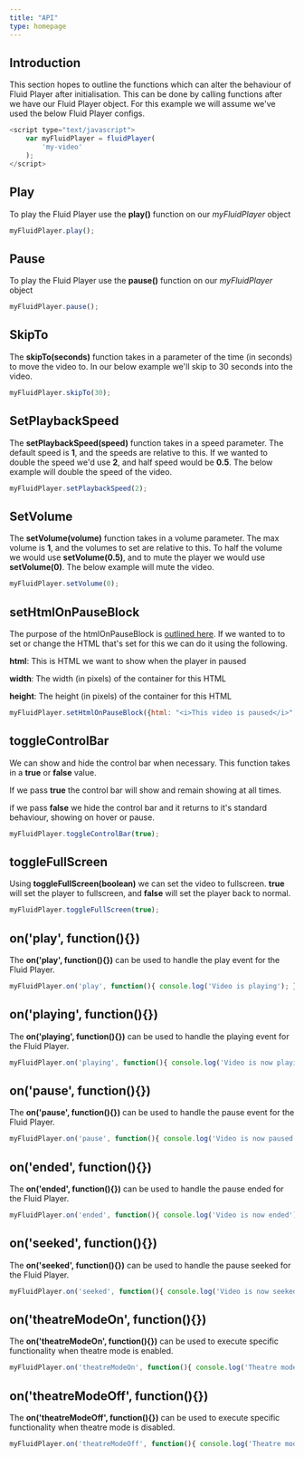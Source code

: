 ```yaml
---
title: "API"
type: homepage
---
```

## Introduction

This section hopes to outline the functions which can alter the behaviour of Fluid Player after initialisation. 
This can be done by calling functions after we have our Fluid Player object. 
For this example we will assume we've used the below Fluid Player configs.

```javascript
<script type="text/javascript">
    var myFluidPlayer = fluidPlayer(
        'my-video'
    );
</script>
``` 

## Play
To play the Fluid Player use the **play()** function on our _myFluidPlayer_ object

```javascript
myFluidPlayer.play();
```

## Pause
To play the Fluid Player use the **pause()** function on our _myFluidPlayer_ object

```javascript
myFluidPlayer.pause();
```

## SkipTo
The **skipTo(seconds)** function takes in a parameter of the time (in seconds) to move the video to. In our below example we'll skip to 30 seconds into the video.
 
```javascript
myFluidPlayer.skipTo(30);
```

## SetPlaybackSpeed
The **setPlaybackSpeed(speed)** function takes in a speed parameter. The default speed is **1**, and the speeds are relative to this.
If we wanted to double the speed we'd use **2**, and half speed would be **0.5**. The below example will double the speed of the video.
 
```javascript
myFluidPlayer.setPlaybackSpeed(2);
```

## SetVolume
The **setVolume(volume)** function takes in a volume parameter. The max volume is **1**, and the volumes to set are relative to this.
To half the volume we would use **setVolume(0.5)**, and to mute the player we would use **setVolume(0)**. 
The below example will mute the video.
 
```javascript
myFluidPlayer.setVolume(0);
```

## setHtmlOnPauseBlock
The purpose of the htmlOnPauseBlock is [outlined here](https://docs.fluidplayer.com/layout_configuration/#htmlonpauseblock). 
If we wanted to to set or change the HTML that's set for this we can do it using the following.

**html**: This is HTML we want to show when the player in paused

**width**: The width (in pixels) of the container for this HTML

**height**: The height (in pixels) of the container for this HTML

```javascript
myFluidPlayer.setHtmlOnPauseBlock({html: "<i>This video is paused</i>", width: 100, height: 50});
```
## toggleControlBar
We can show and hide the control bar when necessary. This function takes in a **true** or **false** value.

If we pass **true** the control bar will show and remain showing at all times.

if we pass **false** we hide the control bar and it returns to it's standard behaviour, showing on hover or pause.

```javascript
myFluidPlayer.toggleControlBar(true);
```

## toggleFullScreen
Using **toggleFullScreen(boolean)** we can set the video to fullscreen. **true** will set the player to fullscreen, and **false** will set the player back to normal.

```javascript
myFluidPlayer.toggleFullScreen(true);
```

## on('play', function(){})
The **on('play', function(){})** can be used to handle the play event for the Fluid Player.

```javascript
myFluidPlayer.on('play', function(){ console.log('Video is playing'); });
```

## on('playing', function(){})
The **on('playing', function(){})** can be used to handle the playing event for the Fluid Player.

```javascript
myFluidPlayer.on('playing', function(){ console.log('Video is now playing'); });
```

## on('pause', function(){})
The **on('pause', function(){})** can be used to handle the pause event for the Fluid Player.

```javascript
myFluidPlayer.on('pause', function(){ console.log('Video is now paused'); });
```

## on('ended', function(){})
The **on('ended', function(){})** can be used to handle the pause ended for the Fluid Player.

```javascript
myFluidPlayer.on('ended', function(){ console.log('Video is now ended'); });
```

## on('seeked', function(){})
The **on('seeked', function(){})** can be used to handle the pause seeked for the Fluid Player.

```javascript
myFluidPlayer.on('seeked', function(){ console.log('Video is now seeked'); });
```

## on('theatreModeOn', function(){})
The **on('theatreModeOn', function(){})** can be used to execute specific functionality when theatre mode is enabled.

```javascript
myFluidPlayer.on('theatreModeOn', function(){ console.log('Theatre mode is enabled'); });
```

## on('theatreModeOff', function(){})
The **on('theatreModeOff', function(){})** can be used to execute specific functionality when theatre mode is disabled.

```javascript
myFluidPlayer.on('theatreModeOff', function(){ console.log('Theatre mode is disabled'); });
```